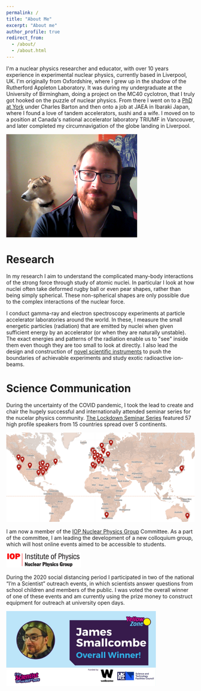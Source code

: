 ```yaml
---
permalink: /
title: "About Me"
excerpt: "About me"
author_profile: true
redirect_from: 
  - /about/
  - /about.html
---
```


<!--About Me
======-->
I'm a nuclear physics researcher and educator, with over 10 years experience in experimental nuclear physics, currently based in Liverpool, UK. I'm originally from Oxfordshire, where I grew up in the shadow of the Rutherford Appleton Laboratory. It was during my undergraduate at the University of Birmingham, doing a project on the MC40 cyclotron, that I truly got hooked on the puzzle of nuclear physics. From there I went on to a [PhD at York](https://etheses.whiterose.ac.uk/5136/) under Charles Barton and then onto a job at JAEA in Ibaraki Japan, where I found a love of tandem accelerators, sushi and a wife. I moved on to a position at Canada's national accelerator laboratory TRIUMF in Vancouver, and later completed my circumnavigation of the globe landing in Liverpool.

<!-- ![Picture of my dog and I in home office during lockdown](/images/AndDog1.png "Dog and I") -->
<img src="/images/AndDog1.png" alt="Picture of my dog and I in home office during lockdown" width="350"/>

<!-- **Research** -->
Research 
======
In my research I aim to understand the complicated many-body interactions of the strong force through study of atomic nuclei.
In particular I look at how nuclei often take deformed rugby ball or even pear shapes, rather than being simply spherical.
These non-spherical shapes are only possible due to the complex interactions of the nuclear force.

I conduct gamma-ray and electron spectroscopy experiments at particle accelerator laboratories around the world. In these, I measure the small energetic particles (radiation) that are emitted by nuclei when given sufficient energy by an accelerator (or when they are naturally unstable). The exact energies and patterns of the radiation enable us to "see" inside them even though they are too small to look at directly.
I also lead the design and construction of [novel scientific instruments](https://jsmallcombe.github.io/detectors/) to push the boundaries of achievable experiments and study exotic radioactive ion-beams.

Science Communication
======
During the uncertainty of the COVID pandemic, I took the lead to create and chair the hugely successful and inter­nationally attended seminar series for the nucelar physics community. [The Lockdown Seminar Series](http://www.lockdownseminars.co.uk/) featured 57 high­ profile speakers from 15 countries spread over 5 continents.

<img src="/images/LockdownSeminarsMap.png" alt="World map pinpointing international speaker localtions" width="600"/>

I am now a member of the [IOP Nuclear Physics Group](https://www.iop.org/physics-community/special-interest-groups/nuclear-physics-group) Committee. As a part of the committee, I am leading the development of a new colloquium group, which will host online events aimed to be accessible to students.

<img src="/images/iop.jpg" alt="IOP logo" width="200"/>

During the 2020 social distancing period I participated in two of the national “I’m a Scientist” outreach events, in which scientists answer questions from school children and members of the public. I was voted the overall winner of one of these events and am currently using the prize money to construct equipment for outreach at university open days.

<img src="/images/imasci.jpeg" alt="IOP logo" width="400"/>


